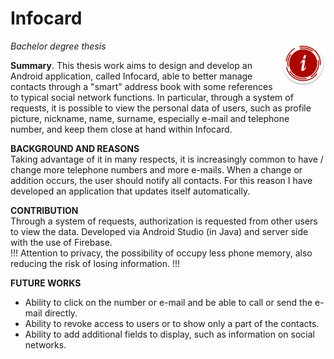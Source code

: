 # Infocard 
<i>Bachelor degree thesis</i> <img align=right src="https://github.com/giadagabriele/Infocard/blob/master/app/src/main/res/mipmap-hdpi/logo_round.png">

<b>Summary</b>. This thesis work aims to design and develop an Android application, called Infocard, able to better manage contacts through a "smart" address book with some references to typical social network functions. In particular, through a system of requests, it is possible to view the personal data of users, such as profile picture, nickname, name, surname, especially e-mail and telephone number, and keep them close at hand within Infocard.

<b>BACKGROUND AND REASONS</b> <br>
Taking advantage of it in many respects, it is increasingly common to have / change more telephone numbers and more e-mails. When a change or addition occurs, the user should notify all contacts. For this reason I have developed an application that updates itself automatically.

<b>CONTRIBUTION</b> <br>
Through a system of requests, authorization is requested from other users to view the data. Developed via Android Studio (in Java) and server side with the use of Firebase.
<br> !!! Attention to privacy, the possibility of occupy less phone memory, also reducing the risk of losing information. !!!

<b>FUTURE WORKS</b>
- Ability to click on the number or e-mail and be able to call or send the e-mail directly.
- Ability to revoke access to users or to show only a part of the contacts.
- Ability to add additional fields to display, such as information on social networks.

